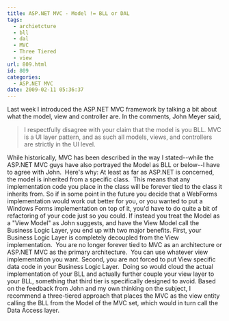 ```yaml
---
title: ASP.NET MVC - Model != BLL or DAL
tags:
  - archietcture
  - bll
  - dal
  - MVC
  - Three Tiered
  - view
url: 809.html
id: 809
categories:
  - ASP.NET MVC
date: 2009-02-11 05:36:37
---
```


Last week I introduced the ASP.NET MVC framework by talking a bit about what the model, view and controller are. In the comments, John Meyer said,

> I respectfully disagree with your claim that the model is you BLL. MVC is a UI layer pattern, and as such all models, views, and controllers are strictly in the UI level.

While historically, MVC has been described in the way I stated--while the ASP.NET MVC guys have also portrayed the Model as BLL or below--I have to agree with John.  Here's why: At least as far as ASP.NET is concerned, the model is inherited from a specific class.  This means that any implementation code you place in the class will be forever tied to the class it inherits from. So if in some point in the future you decide that a WebForms implementation would work out better for you, or you wanted to put a Windows Forms implementation on top of it, you'd have to do quite a bit of refactoring of your code just so you could. If instead you treat the Model as a "View Model" as John suggests, and have the View Model call the Business Logic Layer, you end up with two major benefits. First, your Business Logic Layer is completely decoupled from the View implementation.  You are no longer forever tied to MVC as an architecture or ASP.NET MVC as the primary architecture.  You can use whatever view implementation you want. Second, you are not forced to put View specific data code in your Business Logic Layer.  Doing so would cloud the actual implementation of your BLL and actually further couple your view layer to your BLL, something that third tier is specifically designed to avoid. Based on the feedback from John and my own thinking on the subject, I recommend a three-tiered approach that places the MVC as the view entity calling the BLL from the Model of the MVC set, which would in turn call the Data Access layer.